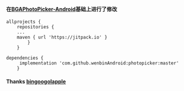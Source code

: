 #### 在[BGAPhotoPicker-Android](https://github.com/bingoogolapple/BGAPhotoPicker-Android)基础上进行了修改

```
allprojects {
	repositories {
	...
	maven { url 'https://jitpack.io' }
		}
	}
```

```
dependencies {
	 implementation 'com.github.wenbinAndroid:photopicker:master'
	}

```



#### Thanks [bingoogolapple](https://github.com/bingoogolapple)

